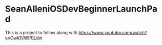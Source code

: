 # SeanAlleniOSDevBeginnerLaunchPad
This is a project to follow along with https://www.youtube.com/watch?v=CwA1VWP0Ldw
